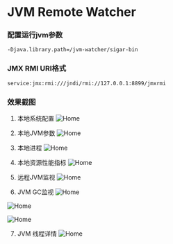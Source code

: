 # JVM Remote Watcher
### 配置运行jvm参数
```
-Djava.library.path=/jvm-watcher/sigar-bin
```
### JMX RMI URI格式
```
service:jmx:rmi:///jndi/rmi://127.0.0.1:8899/jmxrmi
```
### 效果截图
1. 本地系统配置
![Home](https://github.com/shersfy/jvm-watcher/blob/master/imgs/home.png)

2. 本地JVM参数
![Home](https://github.com/shersfy/jvm-watcher/blob/master/imgs/jvm-params.png)

3. 本地进程
![Home](https://github.com/shersfy/jvm-watcher/blob/master/imgs/local-process.png)

4. 本地资源性能指标
![Home](https://github.com/shersfy/jvm-watcher/blob/master/imgs/performance-index.png)

5. 远程JVM监视
![Home](https://github.com/shersfy/jvm-watcher/blob/master/imgs/romote-process.png)

6. JVM GC监视
![Home](https://github.com/shersfy/jvm-watcher/blob/master/imgs/gc-detail-1.png)

![Home](https://github.com/shersfy/jvm-watcher/blob/master/imgs/gc-detail-2.png)

![Home](https://github.com/shersfy/jvm-watcher/blob/master/imgs/gc-detail-3.png)

7. JVM 线程详情
![Home](https://github.com/shersfy/jvm-watcher/blob/master/imgs/threads.png)
